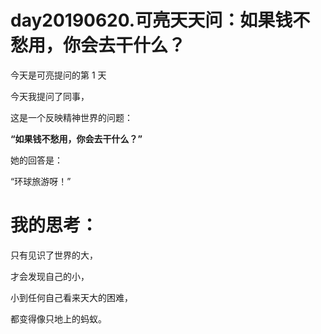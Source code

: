 # day20190620.可亮天天问：如果钱不愁用，你会去干什么？

今天是可亮提问的第 1 天



今天我提问了同事，

这是一个反映精神世界的问题：

**“如果钱不愁用，你会去干什么？”**

她的回答是：

“环球旅游呀！”


# 我的思考：

只有见识了世界的大，

才会发现自己的小，

小到任何自己看来天大的困难，

都变得像只地上的蚂蚁。
